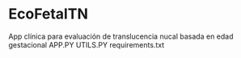 # EcoFetalTN
App clínica para evaluación de translucencia nucal basada en edad gestacional
APP.PY
UTILS.PY
requirements.txt


